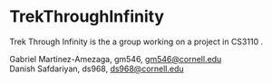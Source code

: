 # TrekThroughInfinity
Trek Through Infinity is the a group working on a project in CS3110 .

Gabriel Martinez-Amezaga, gm546, gm546@cornell.edu \
Danish Safdariyan, ds968, ds968@cornell.edu
